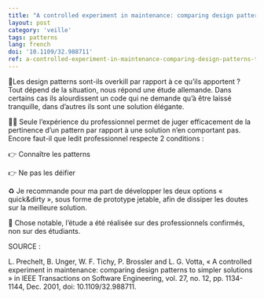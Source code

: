```yaml
---
title: "A controlled experiment in maintenance: comparing design patterns to simpler solutions"
layout: post
category: 'veille'
tags: patterns
lang: french
doi: '10.1109/32.988711'
ref: a-controlled-experiment-in-maintenance-comparing-design-patterns-to-simpler-solutions
---
```


🏹Les design patterns sont-ils overkill par rapport à ce qu’ils apportent ? Tout dépend de la situation, nous répond une étude allemande. Dans certains cas ils alourdissent un code qui ne demande qu’à être laissé tranquille, dans d’autres ils sont une solution élégante.

👨‍💻 Seule l’expérience du professionnel permet de juger efficacement de la pertinence d’un pattern par rapport à une solution n’en comportant pas. Encore faut-il que ledit professionnel respecte 2 conditions :

👉 Connaître les patterns

👉 Ne pas les déifier

♻️ Je recommande pour ma part de développer les deux options « quick&amp;dirty », sous forme de prototype jetable, afin de dissiper les doutes sur la meilleure solution.

🔰 Chose notable, l’étude a été réalisée sur des professionnels confirmés, non sur des étudiants.

SOURCE :

L. Prechelt, B. Unger, W. F. Tichy, P. Brossler and L. G. Votta, « A controlled experiment in maintenance: comparing design patterns to simpler solutions » in IEEE Transactions on Software Engineering, vol. 27, no. 12, pp. 1134-1144, Dec. 2001, doi: 10.1109/32.988711.